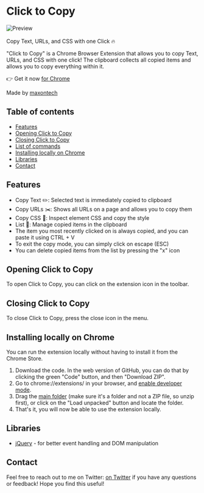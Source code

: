# Click to Copy

![Preview](preview.gif)
<br>
<br>
Copy Text, URLs, and CSS with one Click 🔥

"Click to Copy" is a Chrome Browser Extension that allows you to copy Text, URLs, and CSS with one click!
The clipboard collects all copied items and allows you to copy everything within it.

👉 Get it now [for Chrome](https://chromewebstore.google.com/detail/click-to-copy/fonpjogfddpklefillfepifbcikebelh)

Made by [maxontech](https://twitter.com/max_on_tech)

## Table of contents

- [Features](#features)
- [Opening Click to Copy](#opening-click-to-copy)
- [Closing Click to Copy](#closing-click-to-copy)
- [List of commands](#list-of-commands)
- [Installing locally on Chrome](#installing-on-chrome)
- [Libraries](#libraries-used)
- [Contact](#contact)

## Features

- Copy Text ✏️: Selected text is immediately copied to clipboard
- Copy URLs ✂️: Shows all URLs on a page and allows you to copy them
- Copy CSS 🔎: Inspect element CSS and copy the style
- List 👀: Manage copied items in the clipboard
- The item you most recently clicked on is always copied, and you can paste it using CTRL + V
- To exit the copy mode, you can simply click on escape (ESC)
- You can delete copied items from the list by pressing the "x" icon

## Opening Click to Copy

To open Click to Copy, you can click on the extension icon in the toolbar.

## Closing Click to Copy

To close Click to Copy, press the close icon in the menu.

## Installing locally on Chrome
You can run the extension locally without having to install it from the Chrome Store.

1. Download the code. In the web version of GitHub, you can do that by clicking the green "Code" button, and then "Download ZIP".
2. Go to chrome://extensions/ in your browser, and [enable developer mode](https://developer.chrome.com/docs/extensions/mv2/faq/#:~:text=You%20can%20start%20by%20turning,a%20packaged%20extension%2C%20and%20more.).
3. Drag the [main folder](https://github.com/maxontech/click-to-copy/tree/master/main) (make sure it's a folder and not a ZIP file, so unzip first), or click on the "Load unpacked" button and locate the folder.
4. That's it, you will now be able to use the extension locally.

## Libraries

- [jQuery](https://jquery.com/) - for better event handling and DOM manipulation

## Contact

Feel free to reach out to me on Twitter: [on Twitter](https://twitter.com/max_on_tech) if you have any questions or feedback! Hope you find this useful!
